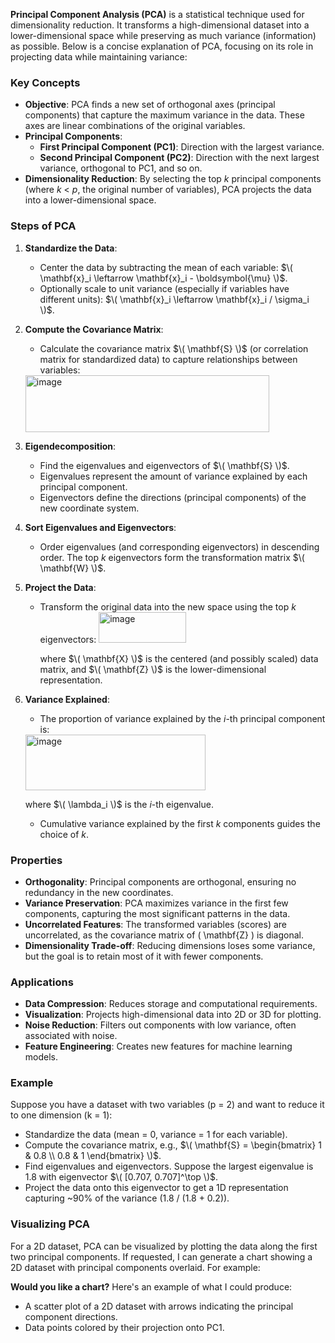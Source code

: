 **Principal Component Analysis (PCA)** is a statistical technique used for dimensionality reduction. It transforms a high-dimensional dataset into a lower-dimensional space while preserving as much variance (information) as possible. Below is a concise explanation of PCA, focusing on its role in projecting data while maintaining variance:

### Key Concepts
- **Objective**: PCA finds a new set of orthogonal axes (principal components) that capture the maximum variance in the data. These axes are linear combinations of the original variables.
- **Principal Components**:
  - **First Principal Component (PC1)**: Direction with the largest variance.
  - **Second Principal Component (PC2)**: Direction with the next largest variance, orthogonal to PC1, and so on.
- **Dimensionality Reduction**: By selecting the top *k* principal components (where *k* < *p*, the original number of variables), PCA projects the data into a lower-dimensional space.

### Steps of PCA
1. **Standardize the Data**:
   - Center the data by subtracting the mean of each variable: $\( \mathbf{x}_i \leftarrow \mathbf{x}_i - \boldsymbol{\mu} \)$.
   - Optionally scale to unit variance (especially if variables have different units): $\( \mathbf{x}_i \leftarrow \mathbf{x}_i / \sigma_i \)$.
2. **Compute the Covariance Matrix**:
   - Calculate the covariance matrix $\( \mathbf{S} \)$ (or correlation matrix for standardized data) to capture relationships between variables:
    <img width="390" height="91" alt="image" src="https://github.com/user-attachments/assets/872d1562-2a4b-4f1d-8e3e-7e6f7c86e165" />

3. **Eigendecomposition**:
   - Find the eigenvalues and eigenvectors of $\( \mathbf{S} \)$.
   - Eigenvalues represent the amount of variance explained by each principal component.
   - Eigenvectors define the directions (principal components) of the new coordinate system.
4. **Sort Eigenvalues and Eigenvectors**:
   - Order eigenvalues (and corresponding eigenvectors) in descending order. The top *k* eigenvectors form the transformation matrix $\( \mathbf{W} \)$.
5. **Project the Data**:
   - Transform the original data into the new space using the top *k* eigenvectors:
     <img width="140" height="49" alt="image" src="https://github.com/user-attachments/assets/1499509c-8583-4b56-b28d-10c699977570" />

     where $\( \mathbf{X} \)$ is the centered (and possibly scaled) data matrix, and $\( \mathbf{Z} \)$ is the lower-dimensional representation.
6. **Variance Explained**:
   - The proportion of variance explained by the *i*-th principal component is:
   <img width="288" height="89" alt="image" src="https://github.com/user-attachments/assets/99814355-9714-4d04-b64b-be083cabacfd" />

     where $\( \lambda_i \)$ is the *i*-th eigenvalue.
   - Cumulative variance explained by the first *k* components guides the choice of *k*.

### Properties
- **Orthogonality**: Principal components are orthogonal, ensuring no redundancy in the new coordinates.
- **Variance Preservation**: PCA maximizes variance in the first few components, capturing the most significant patterns in the data.
- **Uncorrelated Features**: The transformed variables (scores) are uncorrelated, as the covariance matrix of \( \mathbf{Z} \) is diagonal.
- **Dimensionality Trade-off**: Reducing dimensions loses some variance, but the goal is to retain most of it with fewer components.

### Applications
- **Data Compression**: Reduces storage and computational requirements.
- **Visualization**: Projects high-dimensional data into 2D or 3D for plotting.
- **Noise Reduction**: Filters out components with low variance, often associated with noise.
- **Feature Engineering**: Creates new features for machine learning models.

### Example
Suppose you have a dataset with two variables (p = 2) and want to reduce it to one dimension (k = 1):
- Standardize the data (mean = 0, variance = 1 for each variable).
- Compute the covariance matrix, e.g., $\( \mathbf{S} = \begin{bmatrix} 1 & 0.8 \\ 0.8 & 1 \end{bmatrix} \)$.
- Find eigenvalues and eigenvectors. Suppose the largest eigenvalue is 1.8 with eigenvector $\( [0.707, 0.707]^\top \)$.
- Project the data onto this eigenvector to get a 1D representation capturing ~90% of the variance (1.8 / (1.8 + 0.2)).

### Visualizing PCA
For a 2D dataset, PCA can be visualized by plotting the data along the first two principal components. If requested, I can generate a chart showing a 2D dataset with principal components overlaid. For example:

**Would you like a chart?** Here's an example of what I could produce:
- A scatter plot of a 2D dataset with arrows indicating the principal component directions.
- Data points colored by their projection onto PC1.

